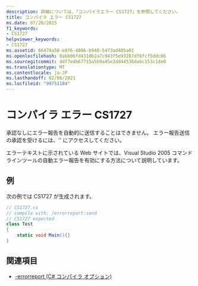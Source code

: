 ```yaml
---
description: 詳細については、「コンパイラエラー CS1727」を参照してください。
title: コンパイラ エラー CS1727
ms.date: 07/20/2015
f1_keywords:
- CS1727
helpviewer_keywords:
- CS1727
ms.assetid: 66478a58-e0f6-4886-b940-5473ad485a01
ms.openlocfilehash: 0abb06fd4310b2a7c943f5e93287df6fcf5ddc06
ms.sourcegitcommit: ddf7edb67715a5b9a45e3dd44536dabc153c1de0
ms.translationtype: MT
ms.contentlocale: ja-JP
ms.lasthandoff: 02/06/2021
ms.locfileid: "99751184"
---
```

# <a name="compiler-error-cs1727"></a>コンパイラ エラー CS1727

承認なしにエラー報告を自動的に送信することはできません。 エラー報告送信の承認を受けるには、'' にアクセスしてください。

エラーテキストに示されている Web サイトでは、Visual Studio 2005 コマンドラインツールの自動エラー報告を有効にする方法について説明しています。

## <a name="example"></a>例

次の例では CS1727 が生成されます。

```csharp
// CS1727.cs
// compile with: /errorreport:send
// CS1727 expected
class Test
{
    static void Main(){}
}
```

## <a name="see-also"></a>関連項目

- [-errorreport (C# コンパイラ オプション)](../language-reference/compiler-options/errorreport-compiler-option.md)
